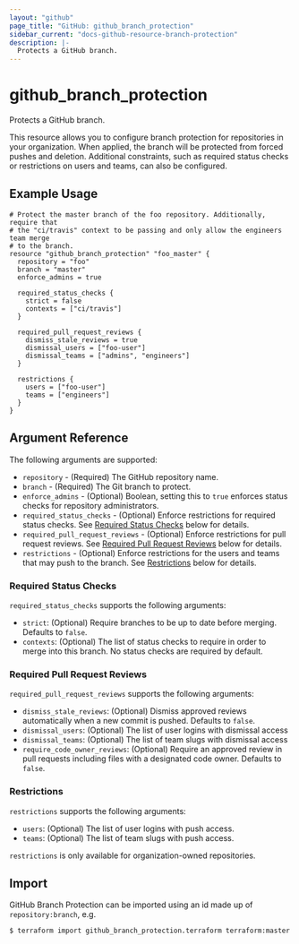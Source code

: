 ```yaml
---
layout: "github"
page_title: "GitHub: github_branch_protection"
sidebar_current: "docs-github-resource-branch-protection"
description: |-
  Protects a GitHub branch.
---
```


# github\_branch\_protection

Protects a GitHub branch.

This resource allows you to configure branch protection for repositories in your organization. When applied, the branch will be protected from forced pushes and deletion. Additional constraints, such as required status checks or restrictions on users and teams, can also be configured.

## Example Usage

```hcl
# Protect the master branch of the foo repository. Additionally, require that
# the "ci/travis" context to be passing and only allow the engineers team merge
# to the branch.
resource "github_branch_protection" "foo_master" {
  repository = "foo"
  branch = "master"
  enforce_admins = true

  required_status_checks {
    strict = false
    contexts = ["ci/travis"]
  }

  required_pull_request_reviews {
    dismiss_stale_reviews = true
    dismissal_users = ["foo-user"]
    dismissal_teams = ["admins", "engineers"]
  }

  restrictions {
    users = ["foo-user"]
    teams = ["engineers"]
  }
}
```

## Argument Reference

The following arguments are supported:

* `repository` - (Required) The GitHub repository name.
* `branch` - (Required) The Git branch to protect.
* `enforce_admins` - (Optional) Boolean, setting this to `true` enforces status checks for repository administrators.
* `required_status_checks` - (Optional) Enforce restrictions for required status checks. See [Required Status Checks](#required-status-checks) below for details.
* `required_pull_request_reviews` - (Optional) Enforce restrictions for pull request reviews. See [Required Pull Request Reviews](#required-pull-request-reviews) below for details.
* `restrictions` - (Optional) Enforce restrictions for the users and teams that may push to the branch. See [Restrictions](#restrictions) below for details.

### Required Status Checks

`required_status_checks` supports the following arguments:

* `strict`: (Optional) Require branches to be up to date before merging. Defaults to `false`.
* `contexts`: (Optional) The list of status checks to require in order to merge into this branch. No status checks are required by default.

### Required Pull Request Reviews

`required_pull_request_reviews` supports the following arguments:

* `dismiss_stale_reviews`: (Optional) Dismiss approved reviews automatically when a new commit is pushed. Defaults to `false`.
* `dismissal_users`: (Optional) The list of user logins with dismissal access
* `dismissal_teams`: (Optional) The list of team slugs with dismissal access
* `require_code_owner_reviews`: (Optional) Require an approved review in pull requests including files with a designated code owner. Defaults to `false`.

### Restrictions

`restrictions` supports the following arguments:

* `users`: (Optional) The list of user logins with push access.
* `teams`: (Optional) The list of team slugs with push access.

`restrictions` is only available for organization-owned repositories.

## Import

GitHub Branch Protection can be imported using an id made up of `repository:branch`, e.g.

```
$ terraform import github_branch_protection.terraform terraform:master
```
